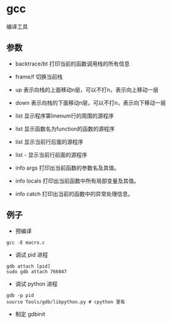 # gcc
编译工具

## 参数

- backtrace/bt
    打印当前的函数调用栈的所有信息

- frame/f <n>
    切换当前栈

- up <n>
    表示向栈的上面移动n层，可以不打n，表示向上移动一层

- down <n>
    表示向栈的下面移动n层，可以不打n，表示向下移动一层

- list <linenum>
    显示程序第linenum行的周围的源程序

- list <function>
    显示函数名为function的函数的源程序

- list 
    显示当前行后面的源程序

- list -
    显示当前行前面的源程序

- info args
    打印出当前函数的参数名及其值。

- info locals
    打印出当前函数中所有局部变量及其值。

- info catch
    打印出当前的函数中的异常处理信息。

## 例子
- 预编译
```shell
gcc -E macro.c
```

- 调试 pid 进程
```shell
gdb attach [pid] 
sudo gdb attach 766047
```

- 调试 python 进程
```shell
gdb -p pid
source Tools/gdb/libpython.py # cpython 里有
```

- 制定 gdbinit
